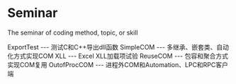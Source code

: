 # Seminar
The seminar of coding method, topic, or skill

ExportTest    --- 测试C和C++导出dll函数
SimpleCOM     --- 多继承、嵌套类、自动化方式实现COM
XLL           --- Excel XLL加载项试验
ReuseCOM      --- 包容和聚合方式实现COM复用
OutofProcCOM  --- 进程外COM和Automation、LPC和RPC客户端
